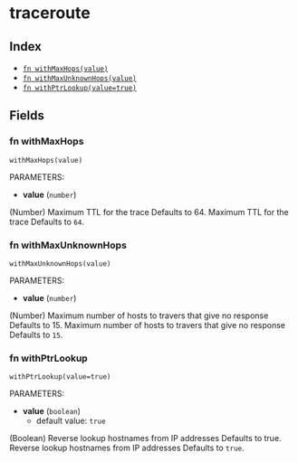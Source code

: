 # traceroute



## Index

* [`fn withMaxHops(value)`](#fn-withmaxhops)
* [`fn withMaxUnknownHops(value)`](#fn-withmaxunknownhops)
* [`fn withPtrLookup(value=true)`](#fn-withptrlookup)

## Fields

### fn withMaxHops

```jsonnet
withMaxHops(value)
```

PARAMETERS:

* **value** (`number`)

(Number) Maximum TTL for the trace Defaults to 64.
Maximum TTL for the trace Defaults to `64`.
### fn withMaxUnknownHops

```jsonnet
withMaxUnknownHops(value)
```

PARAMETERS:

* **value** (`number`)

(Number) Maximum number of hosts to travers that give no response Defaults to 15.
Maximum number of hosts to travers that give no response Defaults to `15`.
### fn withPtrLookup

```jsonnet
withPtrLookup(value=true)
```

PARAMETERS:

* **value** (`boolean`)
   - default value: `true`

(Boolean) Reverse lookup hostnames from IP addresses Defaults to true.
Reverse lookup hostnames from IP addresses Defaults to `true`.